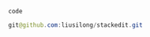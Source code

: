    code
    
```java
git@github.com:liusilong/stackedit.git
```
<!--stackedit_data:
eyJoaXN0b3J5IjpbMTI1MDMyMjAxMl19
-->